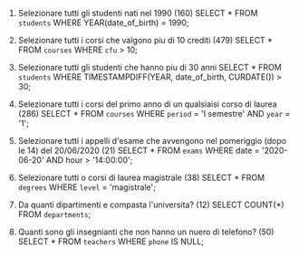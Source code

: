 1.  Selezionare tutti gli studenti nati nel 1990 (160)
SELECT * FROM `students` WHERE YEAR(date_of_birth) = 1990;

2. Selezionare tutti i corsi che valgono piu di 10 crediti (479)
SELECT * FROM `courses` WHERE `cfu` > 10;

3. Selezionare tutti gli studenti che hanno piu di 30 anni 
SELECT * FROM `students` WHERE TIMESTAMPDIFF(YEAR, date_of_birth, CURDATE()) > 30;

4. Selezionare tutti i corsi del primo anno di un qualsiaisi corso di laurea (286)
SELECT * FROM `courses` WHERE `period` = 'I semestre' AND `year` = '1';

5. Selezionare tutti i appelli d'esame che avvengono nel pomeriggio (dopo le 14) del 20/06/2020 (21)
SELECT * FROM `exams` WHERE date = '2020-06-20' AND hour > '14:00:00';

6. Selezionare tutti o corsi di laurea magistrale (38)
SELECT * FROM `degrees` WHERE `level` = 'magistrale';

7. Da quanti dipartimenti e compasta l'universita? (12)
SELECT COUNT(*) FROM `departments`;

8. Quanti sono gli insegnianti che non hanno un nuero di telefono? (50)
SELECT * FROM `teachers` WHERE `phone` IS NULL;
